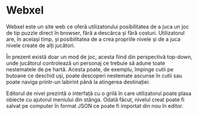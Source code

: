 # Webxel
Webxel este un site web ce oferă utilizatorului posibilitatea de a juca un joc de tip puzzle direct în browser, fără a descărca și fără costuri. Utilizatorul are, în același timp, și posibilitatea de a crea propriile nivele și de a juca nivele create de alți jucători.

În prezent există doar un mod de joc, acesta fiind din perspectivă top-down, unde jucătorul controlează un personaj ce trebuie să adune toate nestematele de pe hartă. Acesta poate, de exemplu, împinge cutii pe butoane ce deschid uși, poate descoperi nestemate ascunse în cutii sau poate naviga printr-un labirint până la atingerea destinației.

Editorul de nivel prezintă o interfață cu o grilă în care utilizatorul poate plasa obiecte cu ajutorul meniului din stânga. Odată făcut, nivelul creat poate fi salvat pe computer în format JSON ce poate fi importat din nou în editor.

